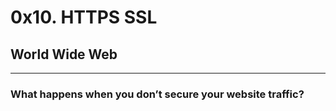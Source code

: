 # 0x10. HTTPS SSL
## World Wide Web
---------------------------------------------------------------
### What happens when you don’t secure your website traffic?
